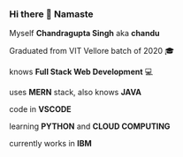 ### Hi there 👋 Namaste 

Myself **Chandragupta Singh** aka **chandu**

Graduated from VIT Vellore batch of 2020 :mortar_board:

knows **Full Stack Web Development** :computer:

uses **MERN** stack, also knows **JAVA**

code in **VSCODE**

learning **PYTHON** and **CLOUD COMPUTING**

currently works in **IBM**

